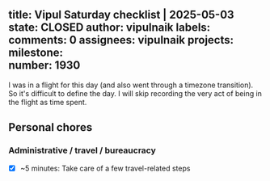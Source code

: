 title:	Vipul Saturday checklist | 2025-05-03
state:	CLOSED
author:	vipulnaik
labels:	
comments:	0
assignees:	vipulnaik
projects:	
milestone:	
number:	1930
--
I was in a flight for this day (and also went through a timezone transition). So it's difficult to define the day. I will skip recording the very act of being in the flight as time spent.

## Personal chores

### Administrative / travel / bureaucracy

- [x] ~5 minutes: Take care of a few travel-related steps

